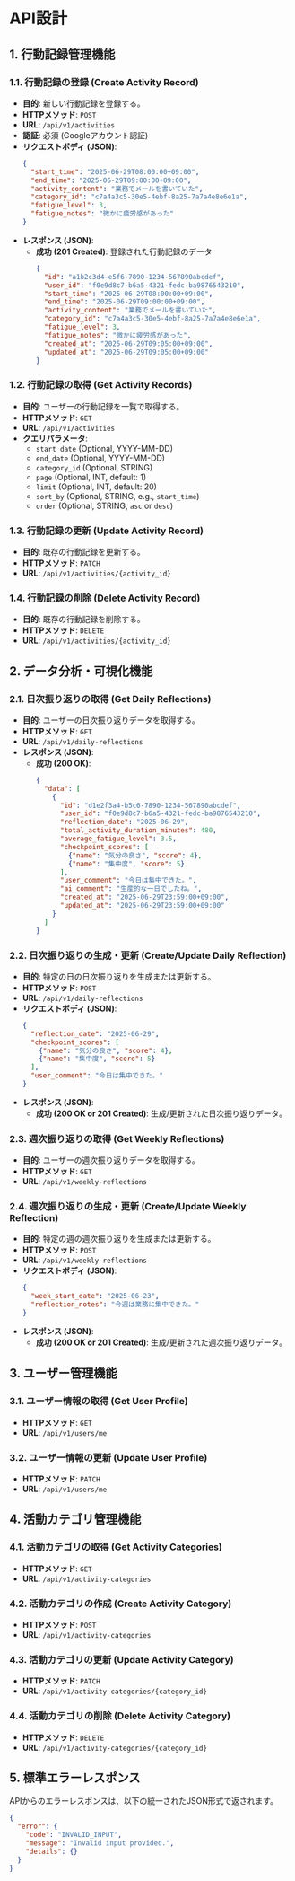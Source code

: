 # API設計

## 1. 行動記録管理機能

### 1.1. 行動記録の登録 (Create Activity Record)

*   **目的**: 新しい行動記録を登録する。
*   **HTTPメソッド**: `POST`
*   **URL**: `/api/v1/activities`
*   **認証**: 必須 (Googleアカウント認証)
*   **リクエストボディ (JSON)**:
    ```json
    {
      "start_time": "2025-06-29T08:00:00+09:00",
      "end_time": "2025-06-29T09:00:00+09:00",
      "activity_content": "業務でメールを書いていた",
      "category_id": "c7a4a3c5-30e5-4ebf-8a25-7a7a4e8e6e1a",
      "fatigue_level": 3,
      "fatigue_notes": "微かに疲労感があった"
    }
    ```
*   **レスポンス (JSON)**:
    *   **成功 (201 Created)**: 登録された行動記録のデータ
        ```json
        {
          "id": "a1b2c3d4-e5f6-7890-1234-567890abcdef",
          "user_id": "f0e9d8c7-b6a5-4321-fedc-ba9876543210",
          "start_time": "2025-06-29T08:00:00+09:00",
          "end_time": "2025-06-29T09:00:00+09:00",
          "activity_content": "業務でメールを書いていた",
          "category_id": "c7a4a3c5-30e5-4ebf-8a25-7a7a4e8e6e1a",
          "fatigue_level": 3,
          "fatigue_notes": "微かに疲労感があった",
          "created_at": "2025-06-29T09:05:00+09:00",
          "updated_at": "2025-06-29T09:05:00+09:00"
        }
        ```

### 1.2. 行動記録の取得 (Get Activity Records)

*   **目的**: ユーザーの行動記録を一覧で取得する。
*   **HTTPメソッド**: `GET`
*   **URL**: `/api/v1/activities`
*   **クエリパラメータ**:
    *   `start_date` (Optional, YYYY-MM-DD)
    *   `end_date` (Optional, YYYY-MM-DD)
    *   `category_id` (Optional, STRING)
    *   `page` (Optional, INT, default: 1)
    *   `limit` (Optional, INT, default: 20)
    *   `sort_by` (Optional, STRING, e.g., `start_time`)
    *   `order` (Optional, STRING, `asc` or `desc`)

### 1.3. 行動記録の更新 (Update Activity Record)

*   **目的**: 既存の行動記録を更新する。
*   **HTTPメソッド**: `PATCH`
*   **URL**: `/api/v1/activities/{activity_id}`

### 1.4. 行動記録の削除 (Delete Activity Record)

*   **目的**: 既存の行動記録を削除する。
*   **HTTPメソッド**: `DELETE`
*   **URL**: `/api/v1/activities/{activity_id}`

## 2. データ分析・可視化機能

### 2.1. 日次振り返りの取得 (Get Daily Reflections)

*   **目的**: ユーザーの日次振り返りデータを取得する。
*   **HTTPメソッド**: `GET`
*   **URL**: `/api/v1/daily-reflections`
*   **レスポンス (JSON)**:
    *   **成功 (200 OK)**:
        ```json
        {
          "data": [
            {
              "id": "d1e2f3a4-b5c6-7890-1234-567890abcdef",
              "user_id": "f0e9d8c7-b6a5-4321-fedc-ba9876543210",
              "reflection_date": "2025-06-29",
              "total_activity_duration_minutes": 480,
              "average_fatigue_level": 3.5,
              "checkpoint_scores": [
                {"name": "気分の良さ", "score": 4},
                {"name": "集中度", "score": 5}
              ],
              "user_comment": "今日は集中できた。",
              "ai_comment": "生産的な一日でしたね。",
              "created_at": "2025-06-29T23:59:00+09:00",
              "updated_at": "2025-06-29T23:59:00+09:00"
            }
          ]
        }
        ```

### 2.2. 日次振り返りの生成・更新 (Create/Update Daily Reflection)

*   **目的**: 特定の日の日次振り返りを生成または更新する。
*   **HTTPメソッド**: `POST`
*   **URL**: `/api/v1/daily-reflections`
*   **リクエストボディ (JSON)**:
    ```json
    {
      "reflection_date": "2025-06-29",
      "checkpoint_scores": [
        {"name": "気分の良さ", "score": 4},
        {"name": "集中度", "score": 5}
      ],
      "user_comment": "今日は集中できた。"
    }
    ```
*   **レスポンス (JSON)**:
    *   **成功 (200 OK or 201 Created)**: 生成/更新された日次振り返りデータ。

### 2.3. 週次振り返りの取得 (Get Weekly Reflections)

*   **目的**: ユーザーの週次振り返りデータを取得する。
*   **HTTPメソッド**: `GET`
*   **URL**: `/api/v1/weekly-reflections`

### 2.4. 週次振り返りの生成・更新 (Create/Update Weekly Reflection)

*   **目的**: 特定の週の週次振り返りを生成または更新する。
*   **HTTPメソッド**: `POST`
*   **URL**: `/api/v1/weekly-reflections`
*   **リクエストボディ (JSON)**:
    ```json
    {
      "week_start_date": "2025-06-23",
      "reflection_notes": "今週は業務に集中できた。"
    }
    ```
*   **レスポンス (JSON)**:
    *   **成功 (200 OK or 201 Created)**: 生成/更新された週次振り返りデータ。

## 3. ユーザー管理機能

### 3.1. ユーザー情報の取得 (Get User Profile)

*   **HTTPメソッド**: `GET`
*   **URL**: `/api/v1/users/me`

### 3.2. ユーザー情報の更新 (Update User Profile)

*   **HTTPメソッド**: `PATCH`
*   **URL**: `/api/v1/users/me`

## 4. 活動カテゴリ管理機能

### 4.1. 活動カテゴリの取得 (Get Activity Categories)

*   **HTTPメソッド**: `GET`
*   **URL**: `/api/v1/activity-categories`

### 4.2. 活動カテゴリの作成 (Create Activity Category)

*   **HTTPメソッド**: `POST`
*   **URL**: `/api/v1/activity-categories`

### 4.3. 活動カテゴリの更新 (Update Activity Category)

*   **HTTPメソッド**: `PATCH`
*   **URL**: `/api/v1/activity-categories/{category_id}`

### 4.4. 活動カテゴリの削除 (Delete Activity Category)

*   **HTTPメソッド**: `DELETE`
*   **URL**: `/api/v1/activity-categories/{category_id}`

## 5. 標準エラーレスポンス

APIからのエラーレスポンスは、以下の統一されたJSON形式で返されます。

```json
{
  "error": {
    "code": "INVALID_INPUT",
    "message": "Invalid input provided.",
    "details": {}
  }
}
```